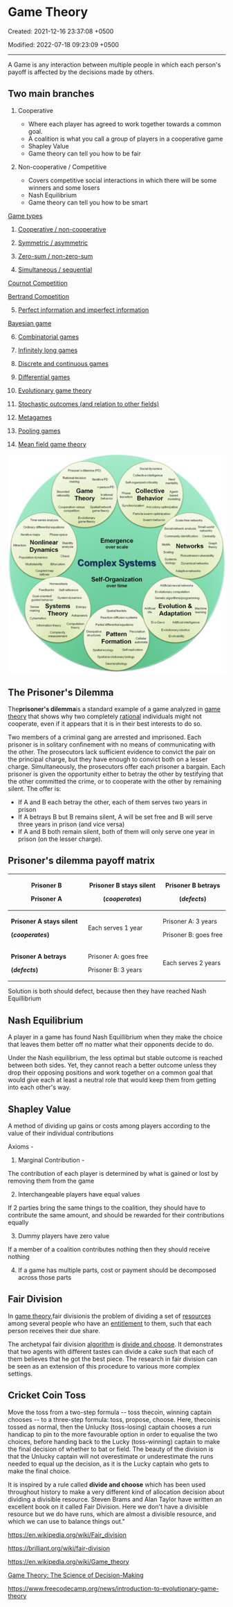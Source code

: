# Game Theory

Created: 2021-12-16 23:37:08 +0500

Modified: 2022-07-18 09:23:09 +0500

---

A Game is any interaction between multiple people in which each person's payoff is affected by the decisions made by others.

## Two main branches

1. Cooperative
    - Where each player has agreed to work together towards a common goal.
    - A coalition is what you call a group of players in a cooperative game
    - Shapley Value
    - Game theory can tell you how to be fair

2. Non-cooperative / Competitive
    - Covers competitive social interactions in which there will be some winners and some losers
    - Nash Equilibrium
    - Game theory can tell you how to be smart

[Game types](https://en.wikipedia.org/wiki/Game_theory#Game_types)

1. [Cooperative / non-cooperative](https://en.wikipedia.org/wiki/Game_theory#Cooperative_/_non-cooperative)

2. [Symmetric / asymmetric](https://en.wikipedia.org/wiki/Game_theory#Symmetric_/_asymmetric)

3. [Zero-sum / non-zero-sum](https://en.wikipedia.org/wiki/Game_theory#Zero-sum_/_non-zero-sum)

4. [Simultaneous / sequential](https://en.wikipedia.org/wiki/Game_theory#Simultaneous_/_sequential)

[Cournot Competition](https://en.wikipedia.org/wiki/Game_theory#Cournot_Competition)

[Bertrand Competition](https://en.wikipedia.org/wiki/Game_theory#Bertrand_Competition)

5. [Perfect information and imperfect information](https://en.wikipedia.org/wiki/Game_theory#Perfect_information_and_imperfect_information)

[Bayesian game](https://en.wikipedia.org/wiki/Game_theory#Bayesian_game)

6. [Combinatorial games](https://en.wikipedia.org/wiki/Game_theory#Combinatorial_games)

7. [Infinitely long games](https://en.wikipedia.org/wiki/Game_theory#Infinitely_long_games)

8. [Discrete and continuous games](https://en.wikipedia.org/wiki/Game_theory#Discrete_and_continuous_games)

9. [Differential games](https://en.wikipedia.org/wiki/Game_theory#Differential_games)

10. [Evolutionary game theory](https://en.wikipedia.org/wiki/Game_theory#Evolutionary_game_theory)

11. [Stochastic outcomes (and relation to other fields)](https://en.wikipedia.org/wiki/Game_theory#Stochastic_outcomes_(and_relation_to_other_fields))

12. [Metagames](https://en.wikipedia.org/wiki/Game_theory#Metagames)

13. [Pooling games](https://en.wikipedia.org/wiki/Game_theory#Pooling_games)

14. [Mean field game theory](https://en.wikipedia.org/wiki/Game_theory#Mean_field_game_theory)

![image](media/Game-Theory-image1.jpg)

## The Prisoner's Dilemma

The**prisoner's dilemma**is a standard example of a game analyzed in [game theory](https://en.wikipedia.org/wiki/Game_theory) that shows why two completely [rational](https://en.wikipedia.org/wiki/Rationality#Economics) individuals might not cooperate, even if it appears that it is in their best interests to do so.

Two members of a criminal gang are arrested and imprisoned. Each prisoner is in solitary confinement with no means of communicating with the other. The prosecutors lack sufficient evidence to convict the pair on the principal charge, but they have enough to convict both on a lesser charge. Simultaneously, the prosecutors offer each prisoner a bargain. Each prisoner is given the opportunity either to betray the other by testifying that the other committed the crime, or to cooperate with the other by remaining silent. The offer is:

- If A and B each betray the other, each of them serves two years in prison
- If A betrays B but B remains silent, A will be set free and B will serve three years in prison (and vice versa)
- If A and B both remain silent, both of them will only serve one year in prison (on the lesser charge).

## Prisoner's dilemma payoff matrix

<table>
<colgroup>
<col style="width: 35%" />
<col style="width: 34%" />
<col style="width: 30%" />
</colgroup>
<thead>
<tr class="header">
<th><p><strong>Prisoner B</strong></p>
<p><strong>Prisoner A</strong></p></th>
<th><p><strong>Prisoner B stays silent</strong></p>
<p><strong>(<em>cooperates</em>)</strong></p></th>
<th><p><strong>Prisoner B betrays</strong></p>
<p><strong>(<em>defects</em>)</strong></p></th>
</tr>
</thead>
<tbody>
<tr>
<td><p><strong>Prisoner A stays silent</strong></p>
<p><strong>(<em>cooperates</em>)</strong></p></td>
<td>Each serves 1 year</td>
<td><p>Prisoner A: 3 years</p>
<p>Prisoner B: goes free</p></td>
</tr>
<tr>
<td><p><strong>Prisoner A betrays</strong></p>
<p><strong>(<em>defects</em>)</strong></p></td>
<td><p>Prisoner A: goes free</p>
<p>Prisoner B: 3 years</p></td>
<td>Each serves 2 years</td>
</tr>
</tbody>
</table>

Solution is both should defect, because then they have reached Nash Equillibrium

## Nash Equilibrium

A player in a game has found Nash Equillibrium when they make the choice that leaves them better off no matter what their opponents decide to do.

Under the Nash equilibrium, the less optimal but stable outcome is reached between both sides. Yet, they cannot reach a better outcome unless they drop their opposing positions and work together on a common goal that would give each at least a neutral role that would keep them from getting into each other's way.

## Shapley Value

A method of dividing up gains or costs among players according to the value of their individual contributions

Axioms -

1. Marginal Contribution -

The contribution of each player is determined by what is gained or lost by removing them from the game

2. Interchangeable players have equal values

If 2 parties bring the same things to the coalition, they should have to contribute the same amount, and should be rewarded for their contributions equally

3. Dummy players have zero value

If a member of a coalition contributes nothing then they should receive nothing

4. If a game has multiple parts, cost or payment should be decomposed across those parts

## Fair Division

In [game theory](https://en.wikipedia.org/wiki/Game_theory),fair divisionis the problem of dividing a set of [resources](https://en.wikipedia.org/wiki/Resources) among several people who have an [entitlement](https://en.wikipedia.org/wiki/Entitlement) to them, such that each person receives their due share.

The archetypal fair division [algorithm](https://en.wikipedia.org/wiki/Algorithm) is [divide and choose](https://en.wikipedia.org/wiki/Divide_and_choose). It demonstrates that two agents with different tastes can divide a cake such that each of them believes that he got the best piece. The research in fair division can be seen as an extension of this procedure to various more complex settings.

## Cricket Coin Toss

Move the toss from a two-step formula -- toss thecoin, winning captain chooses -- to a three-step formula: toss, propose, choose. Here, thecoinis tossed as normal, then the Unlucky (toss-losing) captain chooses a run handicap to pin to the more favourable option in order to equalise the two choices, before handing back to the Lucky (toss-winning) captain to make the final decision of whether to bat or field. The beauty of the division is that the Unlucky captain will not overestimate or underestimate the runs needed to equal up the decision, as it is the Lucky captain who gets to make the final choice.

It is inspired by a rule called **divide and choose** which has been used throughout history to make a very different kind of allocation decision about dividing a divisible resource. Steven Brams and Alan Taylor have written an excellent book on it called Fair Division. Here we don't have a divisible resource but we do have runs, which are almost a divisible resource, and which we can use to balance things out."

<https://en.wikipedia.org/wiki/Fair_division>

<https://brilliant.org/wiki/fair-division>

<https://en.wikipedia.org/wiki/Game_theory>

[Game Theory: The Science of Decision-Making](https://www.youtube.com/watch?v=MHS-htjGgSY)

<https://www.freecodecamp.org/news/introduction-to-evolutionary-game-theory>
